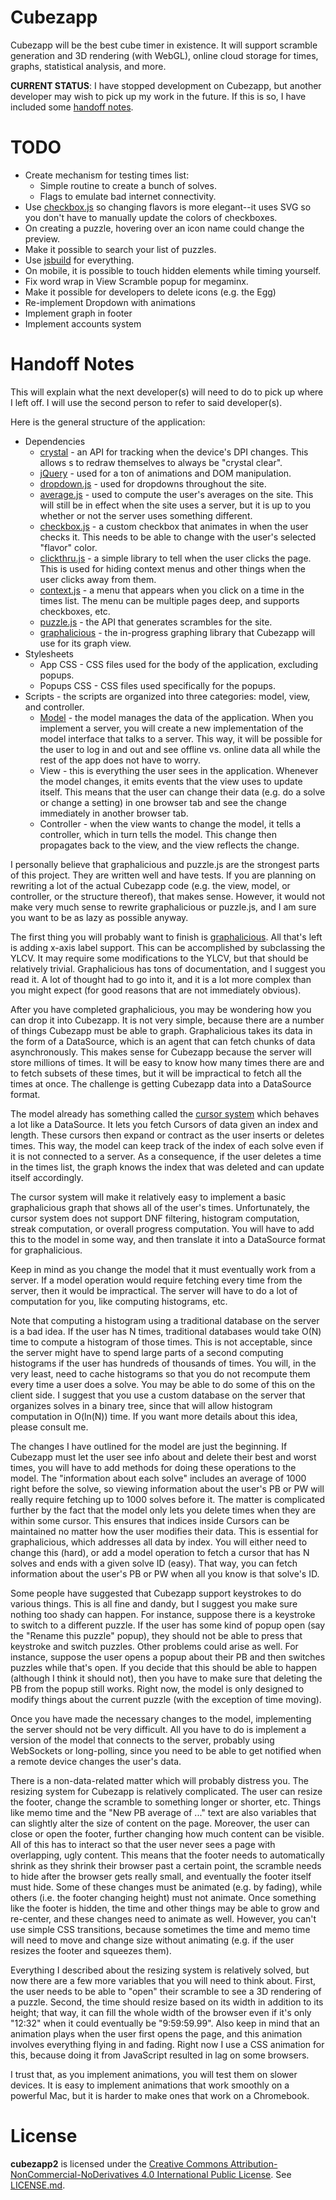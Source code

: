 # Cubezapp

Cubezapp will be the best cube timer in existence. It will support scramble generation and 3D rendering (with WebGL), online cloud storage for times, graphs, statistical analysis, and more.

**CURRENT STATUS**: I have stopped development on Cubezapp, but another developer may wish to pick up my work in the future. If this is so, I have included some [handoff notes](#handoff-notes).

# TODO

 * Create mechanism for testing times list:
   * Simple routine to create a bunch of solves.
   * Flags to emulate bad internet connectivity.
 * Use [checkbox.js](https://github.com/unixpickle/checkbox.js/blob/master/checkbox.3.0.0.js) so changing flavors is more elegant--it uses SVG so you don't have to manually update the colors of checkboxes.
 * On creating a puzzle, hovering over an icon name could change the preview.
 * Make it possible to search your list of puzzles.
 * Use [jsbuild](https://github.com/unixpickle/jsbuild) for everything.
 * On mobile, it is possible to touch hidden elements while timing yourself.
 * Fix word wrap in View Scramble popup for megaminx.
 * Make it possible for developers to delete icons (e.g. the Egg)
 * Re-implement Dropdown with animations
 * Implement graph in footer
 * Implement accounts system

# Handoff Notes

This will explain what the next developer(s) will need to do to pick up where I left off. I will use the second person to refer to said developer(s).

Here is the general structure of the application:

 * Dependencies
   * [crystal](https://github.com/unixpickle/crystal) - an API for tracking when the device's DPI changes. This allows <canvas>s to redraw themselves to always be "crystal clear".
   * [jQuery](https://jquery.com) - used for a ton of animations and DOM manipulation.
   * [dropdown.js](https://github.com/unixpickle/dropdown.js) - used for dropdowns throughout the site.
   * [average.js](https://github.com/unixpickle/average.js) - used to compute the user's averages on the site. This will still be in effect when the site uses a server, but it is up to you whether or not the server uses something different.
   * [checkbox.js](https://github.com/unixpickle/checkbox.js) - a custom checkbox that animates in when the user checks it. This needs to be able to change with the user's selected "flavor" color.
   * [clickthru.js](https://github.com/unixpickle/clickthru.js) - a simple library to tell when the user clicks the page. This is used for hiding context menus and other things when the user clicks away from them.
   * [context.js](https://github.com/unixpickle/context.js) - a menu that appears when you click on a time in the times list. The menu can be multiple pages deep, and supports checkboxes, etc.
   * [puzzle.js](https://github.com/unixpickle/puzzle.js) - the API that generates scrambles for the site.
   * [graphalicious](https://github.com/unixpickle/graphalicious) - the in-progress graphing library that Cubezapp will use for its graph view.
 * Stylesheets
   * App CSS - CSS files used for the body of the application, excluding popups.
   * Popups CSS - CSS files used specifically for the popups.
 * Scripts - the scripts are organized into three categories: model, view, and controller.
   * [Model](assets/scripts/model/README.md) - the model manages the data of the application. When you implement a server, you will create a new implementation of the model interface that talks to a server. This way, it will be possible for the user to log in and out and see offline vs. online data all while the rest of the app does not have to worry.
   * View - this is everything the user sees in the application. Whenever the model changes, it emits events that the view uses to update itself. This means that the user can change their data (e.g. do a solve or change a setting) in one browser tab and see the change immediately in another browser tab.
   * Controller - when the view wants to change the model, it tells a controller, which in turn tells the model. This change then propagates back to the view, and the view reflects the change.

I personally believe that graphalicious and puzzle.js are the strongest parts of this project. They are written well and have tests. If you are planning on rewriting a lot of the actual Cubezapp code (e.g. the view, model, or controller, or the structure thereof), that makes sense. However, it would not make very much sense to rewrite graphalicious or puzzle.js, and I am sure you want to be as lazy as possible anyway.

The first thing you will probably want to finish is [graphalicious](https://github.com/unixpickle/graphalicious). All that's left is adding x-axis label support. This can be accomplished by subclassing the YLCV. It may require some modifications to the YLCV, but that should be relatively trivial. Graphalicious has tons of documentation, and I suggest you read it. A lot of thought had to go into it, and it is a lot more complex than you might expect (for good reasons that are not immediately obvious).

After you have completed graphalicious, you may be wondering how you can drop it into Cubezapp. It is not very simple, because there are a number of things Cubezapp must be able to graph. Graphalicious takes its data in the form of a DataSource, which is an agent that can fetch chunks of data asynchronously. This makes sense for Cubezapp because the server will store millions of times. It will be easy to know how many times there are and to fetch subsets of these times, but it will be impractical to fetch all the times at once. The challenge is getting Cubezapp data into a DataSource format.

The model already has something called the [cursor system](https://github.com/unixpickle/cubezapp/tree/master/assets/scripts/model#cursor) which behaves a lot like a DataSource. It lets you fetch Cursors of data given an index and length. These cursors then expand or contract as the user inserts or deletes times. This way, the model can keep track of the index of each solve even if it is not connected to a server. As a consequence, if the user deletes a time in the times list, the graph knows the index that was deleted and can update itself accordingly.

The cursor system will make it relatively easy to implement a basic graphalicious graph that shows all of the user's times. Unfortunately, the cursor system does not support DNF filtering, histogram computation, streak computation, or overall progress computation. You will have to add this to the model in some way, and then translate it into a DataSource format for graphalicious.

Keep in mind as you change the model that it must eventually work from a server. If a model operation would require fetching every time from the server, then it would be impractical. The server will have to do a lot of computation for you, like computing histograms, etc.

Note that computing a histogram using a traditional database on the server is a bad idea. If the user has N times, traditional databases would take O(N) time to compute a histogram of those times. This is not acceptable, since the server might have to spend large parts of a second computing histograms if the user has hundreds of thousands of times. You will, in the very least, need to cache histograms so that you do not recompute them every time a user does a solve. You may be able to do some of this on the client side. I suggest that you use a custom database on the server that organizes solves in a binary tree, since that will allow histogram computation in O(ln(N)) time. If you want more details about this idea, please consult me.

The changes I have outlined for the model are just the beginning. If Cubezapp must let the user see info about and delete their best and worst times, you will have to add methods for doing these operations to the model. The "information about each solve" includes an average of 1000 right before the solve, so viewing information about the user's PB or PW will really require fetching up to 1000 solves before it. The matter is complicated further by the fact that the model only lets you delete times when they are within some cursor. This ensures that indices inside Cursors can be maintained no matter how the user modifies their data. This is essential for graphalicious, which addresses all data by index. You will either need to change this (hard), or add a model operation to fetch a cursor that has N solves and ends with a given solve ID (easy). That way, you can fetch information about the user's PB or PW when all you know is that solve's ID.

Some people have suggested that Cubezapp support keystrokes to do various things. This is all fine and dandy, but I suggest you make sure nothing too shady can happen. For instance, suppose there is a keystroke to switch to a different puzzle. If the user has some kind of popup open (say the "Rename this puzzle" popup), they should not be able to press that keystroke and switch puzzles. Other problems could arise as well. For instance, suppose the user opens a popup about their PB and then switches puzzles while that's open. If you decide that this should be able to happen (although I think it should not), then you have to make sure that deleting the PB from the popup still works. Right now, the model is only designed to modify things about the current puzzle (with the exception of time moving).

Once you have made the necessary changes to the model, implementing the server should not be very difficult. All you have to do is implement a version of the model that connects to the server, probably using WebSockets or long-polling, since you need to be able to get notified when a remote device changes the user's data.

There is a non-data-related matter which will probably distress you. The resizing system for Cubezapp is relatively complicated. The user can resize the footer, change the scramble to something longer or shorter, etc. Things like memo time and the "New PB average of ..." text are also variables that can slightly alter the size of content on the page. Moreover, the user can close or open the footer, further changing how much content can be visible. All of this has to interact so that the user never sees a page with overlapping, ugly content. This means that the footer needs to automatically shrink as they shrink their browser past a certain point, the scramble needs to hide after the browser gets really small, and eventually the footer itself must hide. Some of these changes must be animated (e.g. by fading), while others (i.e. the footer changing height) must not animate. Once something like the footer is hidden, the time and other things may be able to grow and re-center, and these changes need to animate as well. However, you can't use simple CSS transitions, because sometimes the time and memo time will need to move and change size without animating (e.g. if the user resizes the footer and squeezes them).

Everything I described about the resizing system is relatively solved, but now there are a few more variables that you will need to think about. First, the user needs to be able to "open" their scramble to see a 3D rendering of a puzzle. Second, the time should resize based on its width in addition to its height; that way, it can fill the whole width of the browser even if it's only "12:32" when it could eventually be "9:59:59.99". Also keep in mind that an animation plays when the user first opens the page, and this animation involves everything flying in and fading. Right now I use a CSS animation for this, because doing it from JavaScript resulted in lag on some browsers.

I trust that, as you implement animations, you will test them on slower devices. It is easy to implement animations that work smoothly on a powerful Mac, but it is harder to make ones that work on a Chromebook.

# License

**cubezapp2** is licensed under the [Creative Commons Attribution-NonCommercial-NoDerivatives 4.0 International Public License](http://creativecommons.org/licenses/by-nc-nd/4.0/legalcode). See [LICENSE.md](LICENSE.md).

